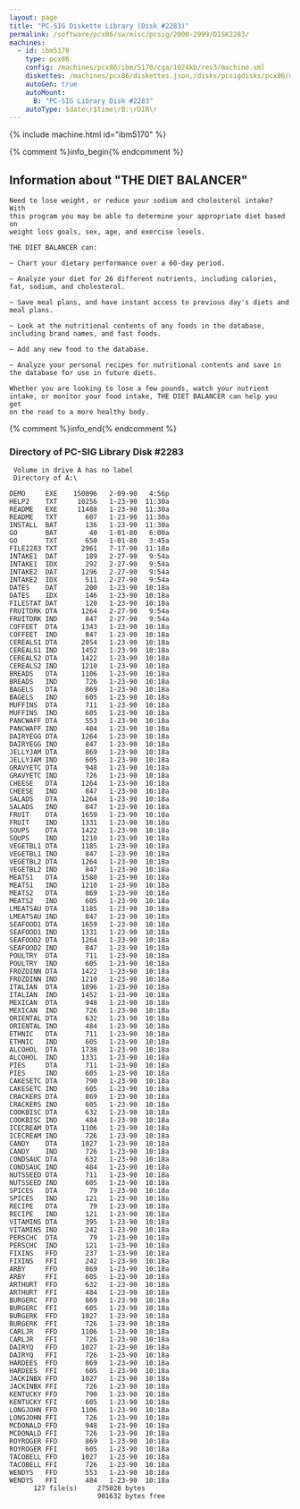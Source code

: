 ```yaml
---
layout: page
title: "PC-SIG Diskette Library (Disk #2283)"
permalink: /software/pcx86/sw/misc/pcsig/2000-2999/DISK2283/
machines:
  - id: ibm5170
    type: pcx86
    config: /machines/pcx86/ibm/5170/cga/1024kb/rev3/machine.xml
    diskettes: /machines/pcx86/diskettes.json,/disks/pcsigdisks/pcx86/diskettes.json
    autoGen: true
    autoMount:
      B: "PC-SIG Library Disk #2283"
    autoType: $date\r$time\rB:\rDIR\r
---
```


{% include machine.html id="ibm5170" %}

{% comment %}info_begin{% endcomment %}

## Information about "THE DIET BALANCER"

    Need to lose weight, or reduce your sodium and cholesterol intake? With
    this program you may be able to determine your appropriate diet based on
    weight loss goals, sex, age, and exercise levels.
    
    THE DIET BALANCER can:
    
    ~ Chart your dietary performance over a 60-day period.
    
    ~ Analyze your diet for 26 different nutrients, including calories,
    fat, sodium, and cholesterol.
    
    ~ Save meal plans, and have instant access to previous day's diets and
    meal plans.
    
    ~ Look at the nutritional contents of any foods in the database,
    including brand names, and fast foods.
    
    ~ Add any new food to the database.
    
    ~ Analyze your personal recipes for nutritional contents and save in
    the database for use in future diets.
    
    Whether you are looking to lose a few pounds, watch your nutrient
    intake, or monitor your food intake, THE DIET BALANCER can help you get
    on the road to a more healthy body.
{% comment %}info_end{% endcomment %}


### Directory of PC-SIG Library Disk #2283

     Volume in drive A has no label
     Directory of A:\

    DEMO     EXE    150096   2-09-90   4:56p
    HELP2    TXT     10256   1-23-90  11:30a
    README   EXE     11488   1-23-90  11:30a
    README   TXT       607   1-23-90  11:30a
    INSTALL  BAT       136   1-23-90  11:30a
    GO       BAT        40   1-01-80   6:00a
    GO       TXT       650   1-01-80   3:45a
    FILE2283 TXT      2961   7-17-90  11:18a
    INTAKE1  DAT       189   2-27-90   9:54a
    INTAKE1  IDX       292   2-27-90   9:54a
    INTAKE2  DAT      1296   2-27-90   9:54a
    INTAKE2  IDX       511   2-27-90   9:54a
    DATES    DAT       200   1-23-90  10:18a
    DATES    IDX       146   1-23-90  10:18a
    FILESTAT DAT       120   1-23-90  10:18a
    FRUITDRK DTA      1264   2-27-90   9:54a
    FRUITDRK IND       847   2-27-90   9:54a
    COFFEET  DTA      1343   1-23-90  10:18a
    COFFEET  IND       847   1-23-90  10:18a
    CEREALS1 DTA      2054   1-23-90  10:18a
    CEREALS1 IND      1452   1-23-90  10:18a
    CEREALS2 DTA      1422   1-23-90  10:18a
    CEREALS2 IND      1210   1-23-90  10:18a
    BREADS   DTA      1106   1-23-90  10:18a
    BREADS   IND       726   1-23-90  10:18a
    BAGELS   DTA       869   1-23-90  10:18a
    BAGELS   IND       605   1-23-90  10:18a
    MUFFINS  DTA       711   1-23-90  10:18a
    MUFFINS  IND       605   1-23-90  10:18a
    PANCWAFF DTA       553   1-23-90  10:18a
    PANCWAFF IND       484   1-23-90  10:18a
    DAIRYEGG DTA      1264   1-23-90  10:18a
    DAIRYEGG IND       847   1-23-90  10:18a
    JELLYJAM DTA       869   1-23-90  10:18a
    JELLYJAM IND       605   1-23-90  10:18a
    GRAVYETC DTA       948   1-23-90  10:18a
    GRAVYETC IND       726   1-23-90  10:18a
    CHEESE   DTA      1264   1-23-90  10:18a
    CHEESE   IND       847   1-23-90  10:18a
    SALADS   DTA      1264   1-23-90  10:18a
    SALADS   IND       847   1-23-90  10:18a
    FRUIT    DTA      1659   1-23-90  10:18a
    FRUIT    IND      1331   1-23-90  10:18a
    SOUPS    DTA      1422   1-23-90  10:18a
    SOUPS    IND      1210   1-23-90  10:18a
    VEGETBL1 DTA      1185   1-23-90  10:18a
    VEGETBL1 IND       847   1-23-90  10:18a
    VEGETBL2 DTA      1264   1-23-90  10:18a
    VEGETBL2 IND       847   1-23-90  10:18a
    MEATS1   DTA      1580   1-23-90  10:18a
    MEATS1   IND      1210   1-23-90  10:18a
    MEATS2   DTA       869   1-23-90  10:18a
    MEATS2   IND       605   1-23-90  10:18a
    LMEATSAU DTA      1185   1-23-90  10:18a
    LMEATSAU IND       847   1-23-90  10:18a
    SEAFOOD1 DTA      1659   1-23-90  10:18a
    SEAFOOD1 IND      1331   1-23-90  10:18a
    SEAFOOD2 DTA      1264   1-23-90  10:18a
    SEAFOOD2 IND       847   1-23-90  10:18a
    POULTRY  DTA       711   1-23-90  10:18a
    POULTRY  IND       605   1-23-90  10:18a
    FROZDINN DTA      1422   1-23-90  10:18a
    FROZDINN IND      1210   1-23-90  10:18a
    ITALIAN  DTA      1896   1-23-90  10:18a
    ITALIAN  IND      1452   1-23-90  10:18a
    MEXICAN  DTA       948   1-23-90  10:18a
    MEXICAN  IND       726   1-23-90  10:18a
    ORIENTAL DTA       632   1-23-90  10:18a
    ORIENTAL IND       484   1-23-90  10:18a
    ETHNIC   DTA       711   1-23-90  10:18a
    ETHNIC   IND       605   1-23-90  10:18a
    ALCOHOL  DTA      1738   1-23-90  10:18a
    ALCOHOL  IND      1331   1-23-90  10:18a
    PIES     DTA       711   1-23-90  10:18a
    PIES     IND       605   1-23-90  10:18a
    CAKESETC DTA       790   1-23-90  10:18a
    CAKESETC IND       605   1-23-90  10:18a
    CRACKERS DTA       869   1-23-90  10:18a
    CRACKERS IND       605   1-23-90  10:18a
    COOKBISC DTA       632   1-23-90  10:18a
    COOKBISC IND       484   1-23-90  10:18a
    ICECREAM DTA      1106   1-23-90  10:18a
    ICECREAM IND       726   1-23-90  10:18a
    CANDY    DTA      1027   1-23-90  10:18a
    CANDY    IND       726   1-23-90  10:18a
    CONDSAUC DTA       632   1-23-90  10:18a
    CONDSAUC IND       484   1-23-90  10:18a
    NUTSSEED DTA       711   1-23-90  10:18a
    NUTSSEED IND       605   1-23-90  10:18a
    SPICES   DTA        79   1-23-90  10:18a
    SPICES   IND       121   1-23-90  10:18a
    RECIPE   DTA        79   1-23-90  10:18a
    RECIPE   IND       121   1-23-90  10:18a
    VITAMINS DTA       395   1-23-90  10:18a
    VITAMINS IND       242   1-23-90  10:18a
    PERSCHC  DTA        79   1-23-90  10:18a
    PERSCHC  IND       121   1-23-90  10:18a
    FIXINS   FFD       237   1-23-90  10:18a
    FIXINS   FFI       242   1-23-90  10:18a
    ARBY     FFD       869   1-23-90  10:18a
    ARBY     FFI       605   1-23-90  10:18a
    ARTHURT  FFD       632   1-23-90  10:18a
    ARTHURT  FFI       484   1-23-90  10:18a
    BURGERC  FFD       869   1-23-90  10:18a
    BURGERC  FFI       605   1-23-90  10:18a
    BURGERK  FFD      1027   1-23-90  10:18a
    BURGERK  FFI       726   1-23-90  10:18a
    CARLJR   FFD      1106   1-23-90  10:18a
    CARLJR   FFI       726   1-23-90  10:18a
    DAIRYQ   FFD      1027   1-23-90  10:18a
    DAIRYQ   FFI       726   1-23-90  10:18a
    HARDEES  FFD       869   1-23-90  10:18a
    HARDEES  FFI       605   1-23-90  10:18a
    JACKINBX FFD      1027   1-23-90  10:18a
    JACKINBX FFI       726   1-23-90  10:18a
    KENTUCKY FFD       790   1-23-90  10:18a
    KENTUCKY FFI       605   1-23-90  10:18a
    LONGJOHN FFD      1106   1-23-90  10:18a
    LONGJOHN FFI       726   1-23-90  10:18a
    MCDONALD FFD       948   1-23-90  10:18a
    MCDONALD FFI       726   1-23-90  10:18a
    ROYROGER FFD       869   1-23-90  10:18a
    ROYROGER FFI       605   1-23-90  10:18a
    TACOBELL FFD      1027   1-23-90  10:18a
    TACOBELL FFI       726   1-23-90  10:18a
    WENDYS   FFD       553   1-23-90  10:18a
    WENDYS   FFI       484   1-23-90  10:18a
          127 file(s)     275028 bytes
                          901632 bytes free
